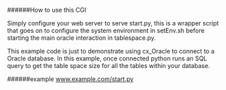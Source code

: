 ######How to use this CGI

Simply configure your web server to serve start.py, this is a wrapper script that goes on to configure the system environment in setEnv.sh before starting the main oracle interaction in tablespace.py. 

This example code is just to demonstrate using cx_Oracle to connect to a Oracle database. In this example, once connected python runs an SQL query to get the table space size for all the tables within your database.

######example 
www.example.com/start.py

